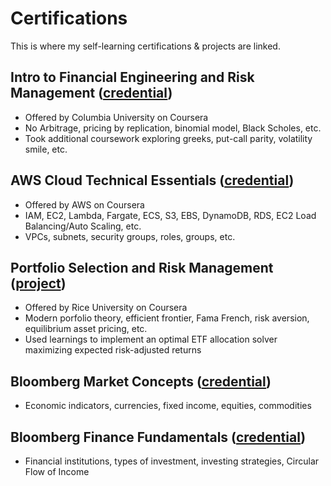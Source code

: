 # Certifications

This is where my self-learning certifications & projects are linked.


## Intro to Financial Engineering and Risk Management ([credential](https://www.coursera.org/verify/NAQASQRU8WYP))
* Offered by Columbia University on Coursera
* No Arbitrage, pricing by replication, binomial model, Black Scholes, etc.
* Took additional coursework exploring greeks, put-call parity, volatility smile, etc.

## AWS Cloud Technical Essentials ([credential](https://github.com/aaronchen7780/certifications/blob/main/AWS/README.md))
* Offered by AWS on Coursera
* IAM, EC2, Lambda, Fargate, ECS, S3, EBS, DynamoDB, RDS, EC2 Load Balancing/Auto Scaling, etc.
* VPCs, subnets, security groups, roles, groups, etc.

## Portfolio Selection and Risk Management ([project](https://rpubs.com/cptchen0103/1069321))
* Offered by Rice University on Coursera
* Modern porfolio theory, efficient frontier, Fama French, risk aversion, equilibrium asset pricing, etc.
* Used learnings to implement an optimal ETF allocation solver maximizing expected risk-adjusted returns

## Bloomberg Market Concepts ([credential](https://portal.bloombergforeducation.com/certificates/jkv8m9PhosskW1QWMfE9c4io))
* Economic indicators, currencies, fixed income, equities, commodities

## Bloomberg Finance Fundamentals ([credential](https://portal.bloombergforeducation.com/certificates/uoNwHWRHRyiuqDVZb5nrT4pX))
* Financial institutions, types of investment, investing strategies, Circular Flow of Income



